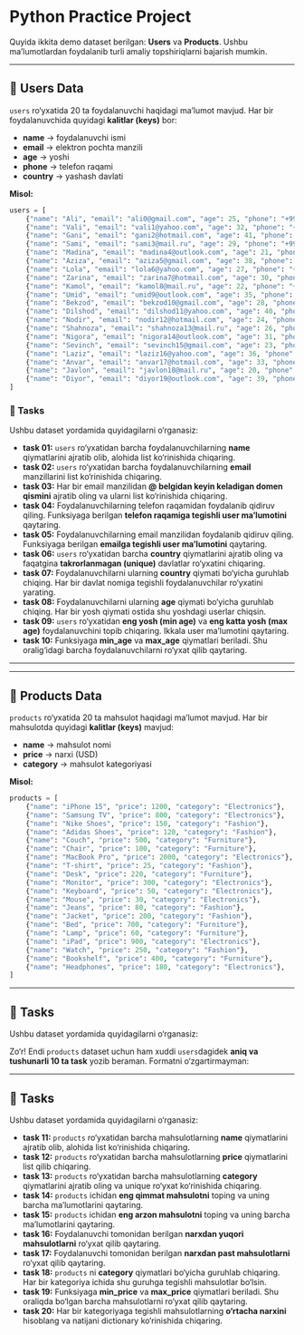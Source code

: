 # Python Practice Project

Quyida ikkita demo dataset berilgan: **Users** va **Products**. Ushbu ma’lumotlardan foydalanib turli amaliy topshiriqlarni bajarish mumkin.

---

## 📌 Users Data

`users` ro‘yxatida 20 ta foydalanuvchi haqidagi ma’lumot mavjud. Har bir foydalanuvchida quyidagi **kalitlar (keys)** bor:

* **name** → foydalanuvchi ismi
* **email** → elektron pochta manzili
* **age** → yoshi
* **phone** → telefon raqami
* **country** → yashash davlati

**Misol:**

```python
users = [
    {"name": "Ali", "email": "ali0@gmail.com", "age": 25, "phone": "+998901234567", "country": "Uzbekistan"},
    {"name": "Vali", "email": "vali1@yahoo.com", "age": 32, "phone": "+998911112233", "country": "USA"},
    {"name": "Gani", "email": "gani2@hotmail.com", "age": 41, "phone": "+998933334455", "country": "UK"},
    {"name": "Sami", "email": "sami3@mail.ru", "age": 29, "phone": "+998944445566", "country": "Germany"},
    {"name": "Madina", "email": "madina4@outlook.com", "age": 21, "phone": "+998955556677", "country": "France"},
    {"name": "Aziza", "email": "aziza5@gmail.com", "age": 38, "phone": "+998966667788", "country": "Uzbekistan"},
    {"name": "Lola", "email": "lola6@yahoo.com", "age": 27, "phone": "+998977778899", "country": "USA"},
    {"name": "Zarina", "email": "zarina7@hotmail.com", "age": 30, "phone": "+998988889900", "country": "UK"},
    {"name": "Kamol", "email": "kamol8@mail.ru", "age": 22, "phone": "+998901112223", "country": "Germany"},
    {"name": "Umid", "email": "umid9@outlook.com", "age": 35, "phone": "+998912223344", "country": "France"},
    {"name": "Bekzod", "email": "bekzod10@gmail.com", "age": 28, "phone": "+998923334455", "country": "Uzbekistan"},
    {"name": "Dilshod", "email": "dilshod11@yahoo.com", "age": 40, "phone": "+998934445566", "country": "USA"},
    {"name": "Nodir", "email": "nodir12@hotmail.com", "age": 24, "phone": "+998945556677", "country": "UK"},
    {"name": "Shahnoza", "email": "shahnoza13@mail.ru", "age": 26, "phone": "+998956667788", "country": "Germany"},
    {"name": "Nigora", "email": "nigora14@outlook.com", "age": 31, "phone": "+998967778899", "country": "France"},
    {"name": "Sevinch", "email": "sevinch15@gmail.com", "age": 23, "phone": "+998978889900", "country": "Uzbekistan"},
    {"name": "Laziz", "email": "laziz16@yahoo.com", "age": 36, "phone": "+998989990011", "country": "USA"},
    {"name": "Anvar", "email": "anvar17@hotmail.com", "age": 33, "phone": "+998901223344", "country": "UK"},
    {"name": "Javlon", "email": "javlon18@mail.ru", "age": 20, "phone": "+998912334455", "country": "Germany"},
    {"name": "Diyor", "email": "diyor19@outlook.com", "age": 39, "phone": "+998923445566", "country": "France"},
]
```

### 🎯 Tasks

Ushbu dataset yordamida quyidagilarni o‘rganasiz:

* **task 01:** `users` ro‘yxatidan barcha foydalanuvchilarning **name** qiymatlarini ajratib olib, alohida list ko‘rinishida chiqaring.
* **task 02:** `users` ro‘yxatidan barcha foydalanuvchilarning **email** manzillarini list ko‘rinishida chiqaring.
* **task 03:** Har bir email manzilidan **@ belgidan keyin keladigan domen qismini** ajratib oling va ularni list ko‘rinishida chiqaring.
* **task 04:** Foydalanuvchilarning telefon raqamidan foydalanib qidiruv qiling. Funksiyaga berilgan **telefon raqamiga tegishli user ma’lumotini** qaytaring.
* **task 05:** Foydalanuvchilarning email manzilidan foydalanib qidiruv qiling. Funksiyaga berilgan **emailga tegishli user ma’lumotini** qaytaring.
* **task 06:** `users` ro‘yxatidan barcha **country** qiymatlarini ajratib oling va faqatgina **takrorlanmagan (unique)** davlatlar ro‘yxatini chiqaring.
* **task 07:** Foydalanuvchilarni ularning **country** qiymati bo‘yicha guruhlab chiqing. Har bir davlat nomiga tegishli foydalanuvchilar ro‘yxatini yarating.
* **task 08:** Foydalanuvchilarni ularning **age** qiymati bo‘yicha guruhlab chiqing. Har bir yosh qiymati ostida shu yoshdagi userlar chiqsin.
* **task 09:** `users` ro‘yxatidan **eng yosh (min age)** va **eng katta yosh (max age)** foydalanuvchini topib chiqaring. Ikkala user ma’lumotini qaytaring.
* **task 10:** Funksiyaga **min_age** va **max_age** qiymatlari beriladi. Shu oralig‘idagi barcha foydalanuvchilarni ro‘yxat qilib qaytaring.

---

---

## 📌 Products Data

`products` ro‘yxatida 20 ta mahsulot haqidagi ma’lumot mavjud. Har bir mahsulotda quyidagi **kalitlar (keys)** mavjud:

* **name** → mahsulot nomi
* **price** → narxi (USD)
* **category** → mahsulot kategoriyasi

**Misol:**

```python
products = [
    {"name": "iPhone 15", "price": 1200, "category": "Electronics"},
    {"name": "Samsung TV", "price": 800, "category": "Electronics"},
    {"name": "Nike Shoes", "price": 150, "category": "Fashion"},
    {"name": "Adidas Shoes", "price": 120, "category": "Fashion"},
    {"name": "Couch", "price": 500, "category": "Furniture"},
    {"name": "Chair", "price": 100, "category": "Furniture"},
    {"name": "MacBook Pro", "price": 2000, "category": "Electronics"},
    {"name": "T-shirt", "price": 25, "category": "Fashion"},
    {"name": "Desk", "price": 220, "category": "Furniture"},
    {"name": "Monitor", "price": 300, "category": "Electronics"},
    {"name": "Keyboard", "price": 50, "category": "Electronics"},
    {"name": "Mouse", "price": 30, "category": "Electronics"},
    {"name": "Jeans", "price": 80, "category": "Fashion"},
    {"name": "Jacket", "price": 200, "category": "Fashion"},
    {"name": "Bed", "price": 700, "category": "Furniture"},
    {"name": "Lamp", "price": 60, "category": "Furniture"},
    {"name": "iPad", "price": 900, "category": "Electronics"},
    {"name": "Watch", "price": 250, "category": "Fashion"},
    {"name": "Bookshelf", "price": 400, "category": "Furniture"},
    {"name": "Headphones", "price": 180, "category": "Electronics"},
]
```

---

## 🎯 Tasks

Ushbu dataset yordamida quyidagilarni o‘rganasiz:

Zo‘r! Endi `products` dataset uchun ham xuddi `users`dagidek **aniq va tushunarli 10 ta task** yozib beraman. Formatni o‘zgartirmayman:

---

## 🎯 Tasks

Ushbu dataset yordamida quyidagilarni o‘rganasiz:

* **task 11:** `products` ro‘yxatidan barcha mahsulotlarning **name** qiymatlarini ajratib olib, alohida list ko‘rinishida chiqaring.
* **task 12:** `products` ro‘yxatidan barcha mahsulotlarning **price** qiymatlarini list qilib chiqaring.
* **task 13:** `products` ro‘yxatidan barcha mahsulotlarning **category** qiymatlarini ajratib oling va unique ro‘yxat ko‘rinishida chiqaring.
* **task 14:** `products` ichidan **eng qimmat mahsulotni** toping va uning barcha ma’lumotlarini qaytaring.
* **task 15:** `products` ichidan **eng arzon mahsulotni** toping va uning barcha ma’lumotlarini qaytaring.
* **task 16:** Foydalanuvchi tomonidan berilgan **narxdan yuqori mahsulotlarni** ro‘yxat qilib qaytaring.
* **task 17:** Foydalanuvchi tomonidan berilgan **narxdan past mahsulotlarni** ro‘yxat qilib qaytaring.
* **task 18:** `products` ni **category** qiymatlari bo‘yicha guruhlab chiqaring. Har bir kategoriya ichida shu guruhga tegishli mahsulotlar bo‘lsin.
* **task 19:** Funksiyaga **min_price** va **max_price** qiymatlari beriladi. Shu oraliqda bo‘lgan barcha mahsulotlarni ro‘yxat qilib qaytaring.
* **task 20:** Har bir kategoriyaga tegishli mahsulotlarning **o‘rtacha narxini** hisoblang va natijani dictionary ko‘rinishida chiqaring.
